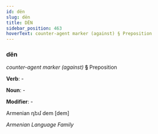 ```yaml
---
id: dën
slug: dën
title: DËN
sidebar_position: 463
hoverText: counter-agent marker (against) § Preposition
---
```


### dën

*counter-agent marker (against)* **§** Preposition

**Verb**: -

**Noun**: -

**Modifier**: -

Armenian դեմ dem [dem]

*Armenian Language Family*
